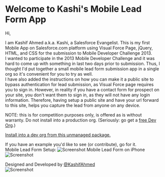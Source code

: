 Welcome to Kashi's Mobile Lead Form App
=======================================

Hi, 

I am Kashif Ahmed a.k.a. Kashi, a Salesforce Evangelist. This is my first Mobile App on Salesforce.com platform using Visual Force Page, jQuery, HTML, and CSS for the submission to Mobile Developer Challenge 2013. 
<br>
I wanted to participate in the 2013 Mobile Developer Challenge and it was hard to come up with something in last two days prior to submission. Thus, I thought I'd put together a small mobile lead form submission app in a single org so it's convenient for you to try as well.
<br>
I have also added the instructions on how you can make it a public site to bypass authentication for lead submission, as Visual Force page requires you to sign in. However, in reality if you have a contact form for prospect on your site, you don't want them to sign in, as they will not have any login information. Therefore, having setup a public site and have your url forward to this site, helps you capture the lead from anyone on any device. 

NOTE: this is for competition purposes only, is offered as is without warranty.  Do not install into a production org.  (Seriously: go get a [free Dev Org](http://developer.force.com/join).)

[Install into a dev org from this unmanaged package.](https://login.salesforce.com/packaging/installPackage.apexp?p0=04tU0000000Ua1n)

If you have an example you'd like to see (or contribute), go for it.
<br>
Mobile Lead Form Setup:
![Screenshot](https://raw.github.com/kashiahmed/Mobile-Lead-Form/master/screenshots/Mobile_Lead_Form_Setup.jpg "Optional title")
Mobile Lead Form on iPhone
![Screenshot](https://raw.github.com/kashiahmed/Mobile-Lead-Form/master/screenshots/MLForm_iphone01.jpg "Optional title")

Designed and Developed by <a href="http://www.twitter.com/KashifAhmed">@KashifAhmed </a><br>
![Screenshot](https://raw.github.com/kashiahmed/Mobile-Lead-Form/master/screenshots/webiderforcelogo.png "Optional title")
